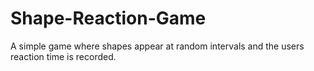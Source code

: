 # Shape-Reaction-Game
A simple game where shapes appear at random intervals and the users reaction time is recorded. 
